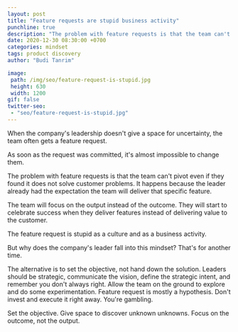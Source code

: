 ```yaml
---
layout: post
title: "Feature requests are stupid business activity"
punchline: true
description: "The problem with feature requests is that the team can't pivot even if they found it does not solve customer problems. "
date: 2020-12-30 08:30:00 +0700
categories: mindset
tags: product discovery
author: "Budi Tanrim"

image:
 path: /img/seo/feature-request-is-stupid.jpg
 height: 630
 width: 1200
gif: false
twitter-seo: 
 - "seo/feature-request-is-stupid.jpg"
---
```


When the company's leadership doesn't give a space for uncertainty, the team often gets a feature request.

As soon as the request was committed, it's almost impossible to change them.

The problem with feature requests is that the team can't pivot even if they found it does not solve customer problems. It happens because the leader already had the expectation the team will deliver that specific feature.

The team will focus on the output instead of the outcome. They will start to celebrate success when they deliver features instead of delivering value to the customer.

The feature request is stupid as a culture and as a business activity.

But why does the company's leader fall into this mindset? That's for another time.

The alternative is to set the objective, not hand down the solution. Leaders should be strategic, communicate the vision, define the strategic intent, and remember you don't always right. Allow the team on the ground to explore and do some experimentation. Feature request is mostly a hypothesis. Don't invest and execute it right away. You're gambling.

Set the objective. Give space to discover unknown unknowns. Focus on the outcome, not the output.